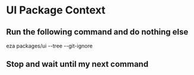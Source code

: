 # UI Package Context

## Run the following command and do nothing else

eza packages/ui --tree --git-ignore

## Stop and wait until my next command
